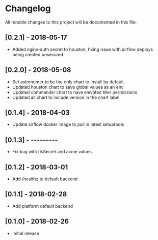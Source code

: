 # Changelog

All notable changes to this project will be documented in this file.

## [0.2.1] - 2018-05-17

* Added nginx-auth secret to houston, fixing issue with airflow deploys being created unsecured

## [0.2.0] - 2018-05-08

* Set astronomer to be the only chart to install by default
* Updated houston chart to save global values as an env
* Updated commander chart to have elevated tiller permissions
* Updated all chart to include version in the chart label

## [0.1.4] - 2018-04-03

* Update airflow docker image to pull in latest setuptools

## [0.1.3] - ---------

* Fix bug with tlsSecret and acme values.

## [0.1.2] - 2018-03-01

* Add /healthz to default backend

## [0.1.1] - 2018-02-28

* Add platform default backend

## [0.1.0] - 2018-02-26

* Initial release

